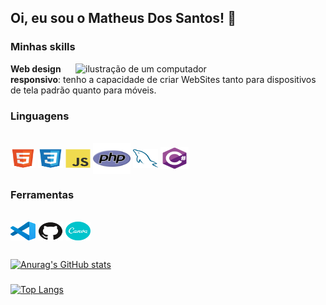 ## Oi, eu sou o Matheus Dos Santos! 👋
### Minhas skills

<img src="https://raw.githubusercontent.com/MicaelliMedeiros/micaellimedeiros/master/image/computer-illustration.png" alt="ilustração de um computador" min-width="400px" max-width="400px" width="400px" align="right">
    

**Web design responsivo**: tenho a capacidade de criar WebSites tanto para dispositivos de tela padrão quanto para móveis. 

### Linguagens
<div align="left" background="red">
<div style="display: inline_block"><br>
  <img align="center" alt="HTML5" height="30" width="40" src="https://raw.githubusercontent.com/devicons/devicon/master/icons/html5/html5-original.svg">
  <img align="center" alt="CSS3" height="30" width="40" src="https://raw.githubusercontent.com/devicons/devicon/master/icons/css3/css3-original.svg">
  <img align="center" alt="JavaScript" height="30" width="40" src="https://raw.githubusercontent.com/devicons/devicon/master/icons/javascript/javascript-original.svg">
  <img align="center" alt="PHP" height="50" width="60" src="https://raw.githubusercontent.com/devicons/devicon/master/icons/php/php-original.svg">
  <img align="center" alt="MySQL" height="30" width="40" src="https://raw.githubusercontent.com/devicons/devicon/master/icons/mysql/mysql-original.svg">
  <img align="center" alt="C#" height="35" width="45" src="https://raw.githubusercontent.com/devicons/devicon/master/icons/csharp/csharp-original.svg">
</div>
</div>

### Ferramentas
<div align="left" background="red">
<div style="display: inline_block"><br>
  <img align="center" alt="VScode" height="30" width="40" src="https://raw.githubusercontent.com/devicons/devicon/master/icons/vscode/vscode-original.svg">
  <img align="center" alt="GitHub" height="30" width="40" src="https://raw.githubusercontent.com/devicons/devicon/master/icons/github/github-original.svg">
  <img align="center" alt="Canva" height="30" width="40" src="https://raw.githubusercontent.com/devicons/devicon/master/icons/canva/canva-original.svg">
</div>

###
##
[![Anurag's GitHub stats](https://github-readme-stats.vercel.app/api?username=MatheusSantos360&theme=dracula&count_private=true&rank_icon=github&include_all_commits=true)](https://github.com/MatheusSantos360/github-readme-stats)
###
[![Top Langs](https://github-readme-stats.vercel.app/api/top-langs/?username=MatheusSantos360&layout=compact&theme=dracula&count_private=true)](https://github.com/MatheusSantos360/github-readme-stats)
